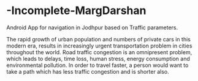 # -Incomplete-MargDarshan
Android App for navigation in Jodhpur based on Traffic parameters.

The rapid growth of urban population and numbers of private cars in this modern era, results in increasingly urgent transportation problem in cities throughout the world. Road traffic congestion is an omnipresent problem, which leads to delays, time loss, human stress, energy consumption and environmental pollution. In order to travel faster, a person would want to take a path which has less traffic congestion and is shorter also. 
